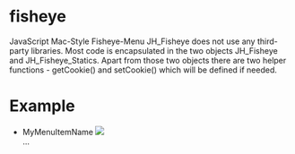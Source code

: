 fisheye
=======

JavaScript Mac-Style Fisheye-Menu
JH_Fisheye does not use any third-party libraries.
Most code is encapsulated in the two objects JH_Fisheye and JH_Fisheye_Statics.
Apart from those two objects there are two helper functions - getCookie() and setCookie() which will be defined if needed.

Example
=======

<ul class="jh_fisheye" id="myFisheye">
	<li>
		<label>MyMenuItemName</label>
		<a href="whereItPointsTo">
			<img icon_src_big="pathToMaxSizeIcon" icon_src_small="pathToMinSizeIcon" src="pathToMinSizeIcon" />
		</a>
	</li>
	...
</ul>

<script>
	var myFisheye = new JH_Fisheye(document.getElementById('myFisheye');
</script>